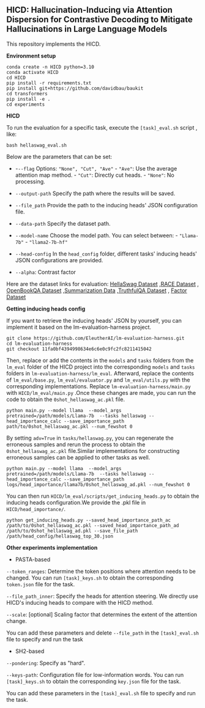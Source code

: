 ## HICD: Hallucination-Inducing via Attention Dispersion for Contrastive Decoding to Mitigate Hallucinations in Large Language Models

This repository implements the HICD.

**Environment setup**

```
conda create -n HICD python=3.10
conda activate HICD
cd HICD
pip install -r requirements.txt 
pip install git+https://github.com/davidbau/baukit
cd transformers
pip install -e .
cd experiments
```

**HICD**

To run the evaluation for a specific task, execute the `[task]_eval.sh` script , like:

```
bash hellaswag_eval.sh
```

Below are the parameters that can be set:

* -`--flag`    Options: `"None", "Cut", "Ave"`      - `"Ave"`: Use the average attention map method.    - `"Cut"`: Directly cut heads.    - `"None"`: No processing. 

- `--output-path`    Specify the path where the results will be saved.
- `--file_path`    Provide the path to the inducing heads' JSON configuration file.

- `--data-path`    Specify the dataset path. 
- `--model-name`    Choose the model path. You can select between:  - `"Llama-7b"`  - `"llama2-7b-hf"` 
- `--head-config`    In the `head_config` folder, different tasks' inducing heads' JSON configurations are provided.
- `--alpha`: Contrast factor

Here are the dataset links for evaluation:  [HellaSwag Dataset](https://huggingface.co/datasets/Rowan/hellaswag) ,[RACE Dataset](https://huggingface.co/datasets/ehovy/race) , [OpenBookQA Dataset](https://huggingface.co/datasets/allenai/openbookqa) ,[Summarization Data](https://github.com/RUCAIBox/HaluEval/blob/main/data/summarization_data.json) ,[TruthfulQA Dataset](https://huggingface.co/datasets/truthfulqa/truthful_qa/viewer/multiple_choice) , [Factor Dataset](https://github.com/AI21Labs/factor/tree/main/data)

**Getting inducing heads config**

If you want to retrieve the inducing heads' JSON by yourself, you can implement it based on the lm-evaluation-harness project.

```
git clone https://github.com/EleutherAI/lm-evaluation-harness.git
cd lm-evaluation-harness
git checkout 11fa0bf4394998634e6c6e0c9fc2fc8211415042
```

Then, replace or add the contents in the `models` and `tasks` folders from the `lm_eval` folder of the HICD project into the corresponding `models` and `tasks` folders in `lm-evaluation-harness/lm_eval`. Afterward, replace the contents of `lm_eval/base.py`, `lm_eval/evaluator.py` and `lm_eval/utils.py` with the corresponding implementations. Replace `lm-evaluation-harness/main.py` with `HICD/lm_eval/main.py`  .Once these changes are made, you can run the code to obtain the `0shot_hellaswag_ac.pkl` file.

```
python main.py --model llama  --model_args pretrained=/path/models/Llama-7b  --tasks hellaswag --head_importance_calc --save_importance_path path/to/0shot_hellaswag_ac.pkl --num_fewshot 0
```

By setting `adv=True` in `tasks/hellaswag.py`, you can regenerate the erroneous samples and rerun the process to obtain the `0shot_hellaswag_ac.pkl` file.Similar implementations for constructing erroneous samples can be applied to other tasks as well.

```
python main.py --model llama  --model_args pretrained=/path/models/Llama-7b  --tasks hellaswag --head_importance_calc --save_importance_path logs/head_importance/llama7b/0shot_hellaswag_ad.pkl --num_fewshot 0
```

You can then run `HICD/lm_eval/scripts/get_inducing_heads.py` to obtain the inducing heads configuration.We provide the .pkl  file in `HICD/head_importance/`.

```
python get_inducing_heads.py --saved_head_importance_path_ac /path/to/0shot_hellaswag_ac.pkl --saved_head_importance_path_ad /path/to/0shot_hellaswag_ad.pkl --save_file_path /path/head_config/hellaswag_top_30.json
```

**Other experiments implementation**

* PASTA-based

`--token_ranges`: Determine the token positions where attention needs to be changed. You can run `[task]_keys.sh` to obtain the corresponding `token.json` file for the task.

 `--file_path_inner`: Specify the heads for attention steering. We directly use HICD's inducing heads to compare with the HICD method.

`--scale`: [optional] Scaling factor that determines the extent of the attention change. 

You can add these parameters and delete `--file_path`  in the `[task]_eval.sh` file to specify and run the task

* SH2-based

 `--pondering`: Specify as "hard". 

 `--keys-path`: Configuration file for low-information words. You can run `[task]_keys.sh` to obtain the corresponding `key.json` file for the task.

You can add these parameters in the `[task]_eval.sh` file to specify and run the task.









